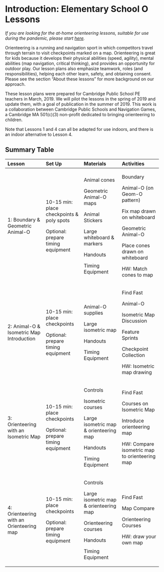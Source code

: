 # Introduction: Elementary School O Lessons

_If you are looking for the at-home orienteering lessons, suitable for use during the pandemic, please start_ [_here_](../at-home-orienteering-lessons/at-home-intro.md)_._

Orienteering is a running and navigation sport in which competitors travel through terrain to visit checkpoints marked on a map. Orienteering is great for kids because it develops their physical abilities \(speed, agility\), mental abilities \(map navigation, critical thinking\), and provides an opportunity for outdoor play. Our lesson plans also emphasize teamwork, roles \(and responsibilities\), helping each other learn, safety, and obtaining consent. Please see the section “About these lessons” for more background on our approach. 

These lesson plans were prepared for Cambridge Public School PE teachers in March, 2019. We will pilot the lessons in the spring of 2019 and update them, with a goal of publication in the summer of 2019. This work is a collaboration between Cambridge Public Schools and Navigation Games, a Cambridge MA 501\(c\)\(3\) non-profit dedicated to bringing orienteering to children.

Note that Lessons 1 and 4 can all be adapted for use indoors, and there is an indoor alternative to Lesson 4.

## Summary Table

<table>
  <thead>
    <tr>
      <th style="text-align:left"><b>Lesson </b>
      </th>
      <th style="text-align:left"><b>Set Up</b>
      </th>
      <th style="text-align:left"><b>Materials</b>
      </th>
      <th style="text-align:left"><b>Activities</b>
      </th>
    </tr>
  </thead>
  <tbody>
    <tr>
      <td style="text-align:left">1: Boundary &amp; Geometric Animal-O</td>
      <td style="text-align:left">
        <p>10-15 min: place checkpoints &amp; poly spots</p>
        <p>Optional: prepare timing equipment</p>
      </td>
      <td style="text-align:left">
        <p>Animal cones</p>
        <p>Geometric Animal-O maps</p>
        <p>Animal Stickers</p>
        <p>Large whiteboard &amp; markers</p>
        <p>Handouts</p>
        <p>Timing Equipment</p>
      </td>
      <td style="text-align:left">
        <p>Boundary</p>
        <p>Animal-O (on Geom-O pattern)</p>
        <p>Fix map drawn on whiteboard</p>
        <p>Geometric Animal-O</p>
        <p>Place cones drawn on whiteboard</p>
        <p>HW: Match cones to map</p>
      </td>
    </tr>
    <tr>
      <td style="text-align:left">2: Animal-O &amp; Isometric Map Introduction</td>
      <td style="text-align:left">
        <p>10-15 min: place checkpoints</p>
        <p>Optional: prepare timing equipment</p>
      </td>
      <td style="text-align:left">
        <p>Animal-O supplies</p>
        <p>Large isometric map</p>
        <p>Handouts</p>
        <p>Timing Equipment</p>
      </td>
      <td style="text-align:left">
        <p>Find Fast</p>
        <p>Animal-O</p>
        <p>Isometric Map Discussion</p>
        <p>Feature Sprints</p>
        <p>Checkpoint Collection</p>
        <p>HW: Isometric map drawing</p>
      </td>
    </tr>
    <tr>
      <td style="text-align:left">3: Orienteering with an Isometric Map</td>
      <td style="text-align:left">
        <p>10-15 min: place checkpoints</p>
        <p>Optional: prepare timing equipment</p>
      </td>
      <td style="text-align:left">
        <p>Controls</p>
        <p>Isometric courses</p>
        <p>Large isometric map &amp; orienteering map</p>
        <p>Handouts</p>
        <p>Timing Equipment</p>
      </td>
      <td style="text-align:left">
        <p>Find Fast</p>
        <p>Courses on Isometric Map</p>
        <p>Introduce orienteering map</p>
        <p>HW: Compare isometric map to orienteering map</p>
      </td>
    </tr>
    <tr>
      <td style="text-align:left">4: Orienteering with an Orienteering map</td>
      <td style="text-align:left">
        <p>10-15 min: place checkpoints</p>
        <p>Optional: prepare timing equipment</p>
      </td>
      <td style="text-align:left">
        <p>Controls</p>
        <p>Large isometric map &amp; orienteering map</p>
        <p>Orienteering courses</p>
        <p>Handouts</p>
        <p>Timing Equipment</p>
      </td>
      <td style="text-align:left">
        <p>Find Fast</p>
        <p>Map Compare</p>
        <p>Orienteering Courses</p>
        <p>HW: draw your own map</p>
      </td>
    </tr>
  </tbody>
</table>

##  

